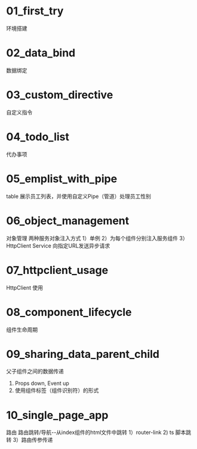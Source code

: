 # 01_first_try
环境搭建


# 02_data_bind
数据绑定

# 03_custom_directive
自定义指令

# 04_todo_list
代办事项


# 05_emplist_with_pipe
table 展示员工列表，并使用自定义Pipe（管道）处理员工性别


# 06_object_management
对象管理
两种服务对象注入方式
1）单例
2）为每个组件分别注入服务组件
3）HttpClient Service 向指定URL发送异步请求


# 07_httpclient_usage
HttpClient 使用


# 08_component_lifecycle
组件生命周期


# 09_sharing_data_parent_child
父子组件之间的数据传递
1) Props down, Event up
2) 使用组件标签（组件识别符）的形式



# 10_single_page_app
路由
路由跳转/导航--从index组件的html文件中跳转
1）router-link 
2) ts 脚本跳转
3）路由传参传递
